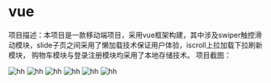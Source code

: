 # vue
项目描述：本项目是一款移动端项目，采用vue框架构建，其中涉及swiper触控滑动模块，slide子页之间采用了懒加载技术保证用户体验，iscroll上拉加载下拉刷新模块，
购物车模块与登录注册模块均采用了本地存储技术。
项目截图：






![hh](https://github.com/emon-z/images/blob/master/01%20(1).png)
![hh](https://github.com/emon-z/images/blob/master/01%20(2).png)
![hh](https://github.com/emon-z/images/blob/master/01%20(3).png)
![hh](https://github.com/emon-z/images/blob/master/01%20(4).png)
![hh](https://github.com/emon-z/images/blob/master/01%20(5).png)
![hh](https://github.com/emon-z/images/blob/master/01%20(6).png)
